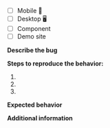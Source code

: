<!-- Add an 'x' between the square brackets to create a checkmark: [x] -->
- [ ] Mobile 📱
- [ ] Desktop 🖥
- [ ] Component
- [ ] Demo site

**Describe the bug**


**Steps to reproduce the behavior:**

1. 
2. 
3. 

**Expected behavior**


**Additional information**
